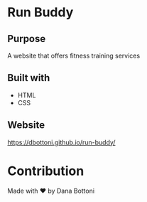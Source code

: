 # Run Buddy

## Purpose
A website that offers fitness training services

## Built with
* HTML
* CSS

## Website
https://dbottoni.github.io/run-buddy/

# Contribution
Made with ❤️ by Dana Bottoni
